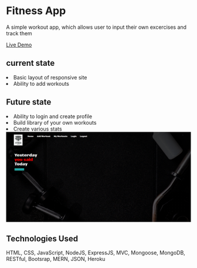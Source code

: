 <h1>Fitness App</h1>

<p>A simple workout app, which allows user to input their own excercises and track them</p>

<a href="https://ga-project-fitness-app.herokuapp.com/">Live Demo</a>

<h2>current state</h2>

<li>Basic layout of responsive site</li>
<li>Ability to add workouts</li>

<h2>Future state</h2>

<li>Ability to login and create profile</li>
<li>Build library of your own workouts</li>
<li>Create various stats</li>

<img src="/public/images/front-page.jpg">

<h2>Technologies Used</h2>

<p>HTML, CSS, JavaScript, NodeJS, ExpressJS, MVC, Mongoose, MongoDB, RESTful, Bootsrap, MERN, JSON, Heroku</p>